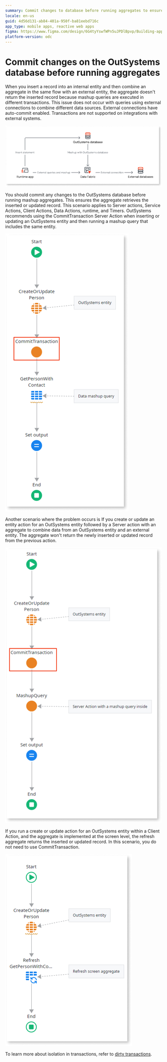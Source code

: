 ```yaml
---
summary: Commit changes to database before running aggregates to ensure the retrieval of newly inserted or updated records.
locale: en-us
guid: 4d56d131-ab84-401a-950f-ba81eebd716c
app_type: mobile apps, reactive web apps
figma: https://www.figma.com/design/6G4tyYswfWPn5uJPDlBpvp/Building-apps?m=auto&node-id=5493-10&t=RAac4dB4CBOEAXd8-1
platform-version: odc
---
```


# Commit changes on the OutSystems database before running aggregates

When you insert a record into an internal entity and then combine an aggregate in the same flow with an external entity, the aggregate doesn't return the inserted record because mashup queries are executed in different transactions. This issue does not occur with queries using external connections to combine different data sources. External connections have auto-commit enabled. Transactions are not supported on integrations with external systems.

![Diagram showing the flow of transactions and mashup queries in OutSystems.](images/intro-transactions-mashup.png "Diagram of transactions and mashup queries")

You should commit any changes to the OutSystems database before running mashup aggregates. This ensures the aggregate retrieves the inserted or updated record. This scenario applies to Server actions, Service Actions, Client Actions, Data Actions, runtime, and Timers. OutSystems recommends using the CommitTransaction Server Action when inserting or updating an OutSystems entity and then running a mashup query that includes the same entity.

![Screenshot of ODC Studio displaying an aggregate combining data from different sources.](images/data-mash-aggregate-odcs.png "Screenshot of ODC Studio with aggregate")

Another scenario where the problem occurs is If you create or update an entity action for an OutSystems entity followed by a Server action with an aggregate to combine data from an OutSystems entity and an external entity. The aggregate won't return the newly inserted or updated record from the previous action.

![Screenshot of ODC Studio showing a server action with an aggregate combining data from an OutSystems entity and an external entity.](images/data-mash-transaction-odcs.png "Screenshot of ODC Studio with server action")

If you run a create or update action for an OutSystems entity within a Client Action, and the aggregate is implemented at the screen level, the refresh aggregate returns the inserted or updated record. In this scenario, you do not need to use CommitTransaction.

![Screenshot of ODC Studio showing a client action where the aggregate is implemented at the screen level, not requiring a commit transaction.](images/data-mash-no-commit-odcs.png "Screenshot of ODC Studio without the need to commit transaction")

To learn more about isolation in transactions, refer to [dirty transactions](../../../reference/isolation.md). 
